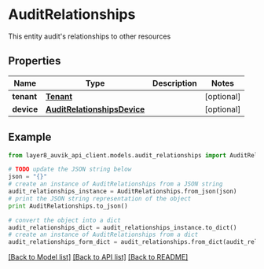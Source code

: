 # AuditRelationships

This entity audit's relationships to other resources

## Properties
Name | Type | Description | Notes
------------ | ------------- | ------------- | -------------
**tenant** | [**Tenant**](Tenant.md) |  | [optional] 
**device** | [**AuditRelationshipsDevice**](AuditRelationshipsDevice.md) |  | [optional] 

## Example

```python
from layer8_auvik_api_client.models.audit_relationships import AuditRelationships

# TODO update the JSON string below
json = "{}"
# create an instance of AuditRelationships from a JSON string
audit_relationships_instance = AuditRelationships.from_json(json)
# print the JSON string representation of the object
print AuditRelationships.to_json()

# convert the object into a dict
audit_relationships_dict = audit_relationships_instance.to_dict()
# create an instance of AuditRelationships from a dict
audit_relationships_form_dict = audit_relationships.from_dict(audit_relationships_dict)
```
[[Back to Model list]](../README.md#documentation-for-models) [[Back to API list]](../README.md#documentation-for-api-endpoints) [[Back to README]](../README.md)


